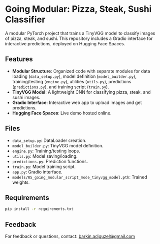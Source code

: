 # Going Modular: Pizza, Steak, Sushi Classifier

A modular PyTorch project that trains a TinyVGG model to classify images of pizza, steak, and sushi. This repository includes a Gradio interface for interactive predictions, deployed on Hugging Face Spaces.

## Features
- **Modular Structure**: Organized code with separate modules for data loading (`data_setup.py`), model definition (`model_builder.py`), training/testing (`engine.py`), utilities (`utils.py`), predictions (`predictions.py`), and training script (`train.py`).
- **TinyVGG Model**: A lightweight CNN for classifying pizza, steak, and sushi images.
- **Gradio Interface**: Interactive web app to upload images and get predictions.
- **Hugging Face Spaces**: Live demo hosted online.
  
## Files
- `data_setup.py`: DataLoader creation.
- `model_builder.py`: TinyVGG model definition.
- `engine.py`: Training/testing loops.
- `utils.py`: Model saving/loading.
- `predictions.py`: Prediction functions.
- `train.py`: Model training script.
- `app.py`: Gradio interface.
- `models/05_going_modular_script_mode_tinyvgg_model.pth`: Trained weights.

 ## Requirements
```bash
pip install -r requirements.txt
```
## Feedback
For feedback or questions, contact: [barkin.adiguzel@gmail.com](mailto:barkin.adiguzel@gmail.com)
